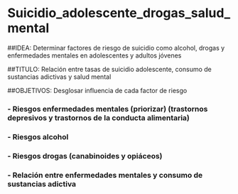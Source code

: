 # Suicidio_adolescente_drogas_salud_mental

##IDEA: Determinar factores de riesgo de suicidio como alcohol, drogas y enfermedades mentales en adolescentes y adultos jóvenes

##TITULO: Relación entre tasas de suicidio adolescente, consumo de sustancias adictivas y salud mental

##OBJETIVOS: Desglosar influencia de cada factor de riesgo
### - Riesgos enfermedades mentales (priorizar) (trastornos depresivos y trastornos de la conducta alimentaria)
### - Riesgos alcohol
### - Riesgos drogas (canabinoides y opiáceos)
### - Relación entre enfermedades mentales y consumo de sustancias adictiva

